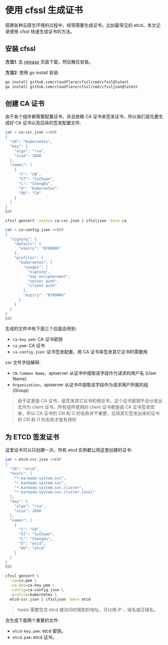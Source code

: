 # 使用 cfssl 生成证书

搭建各种云原生环境的过程中，经常需要生成证书，比如最常见的 etcd，本文记录使用 cfssl 快速生成证书的方法。

## 安装 cfssl

**方法1**: 去 [release](https://github.com/cloudflare/cfssl/releases) 页面下载，然后解压安装。

**方法2**: 使用 go install 安装:

```bash
go install github.com/cloudflare/cfssl/cmd/cfssl@latest
go install github.com/cloudflare/cfssl/cmd/cfssljson@latest
```

## 创建 CA 证书

由于各个组件都需要配置证书，并且依赖 CA 证书来签发证书，所以我们首先要生成好 CA 证书以及后续的签发配置文件:

``` bash
cat > ca-csr.json <<EOF
{
  "CN": "Kubernetes",
  "key": {
    "algo": "rsa",
    "size": 2048
  },
  "names": [
    {
      "C": "CN",
      "ST": "SiChuan",
      "L": "ChengDu",
      "O": "Kubernetes",
      "OU": "CA"
    }
  ]
}
EOF

cfssl gencert -initca ca-csr.json | cfssljson -bare ca

cat > ca-config.json <<EOF
{
  "signing": {
    "default": {
      "expiry": "876000h"
    },
    "profiles": {
      "kubernetes": {
        "usages": [
          "signing",
          "key encipherment",
          "server auth",
          "client auth"
        ],
        "expiry": "876000h"
      }
    }
  }
}
EOF
```

生成的文件中有下面三个后面会用到:

* `ca-key.pem`: CA 证书密钥
* `ca.pem`: CA 证书
* `ca-config.json`: 证书签发配置，用 CA 证书来签发其它证书时需要用

csr 文件字段解释:

* `CN`: `Common Name`，apiserver 从证书中提取该字段作为请求的用户名 (User Name)
* `Organization`，apiserver 从证书中提取该字段作为请求用户所属的组 (Group)

> 由于这里是 CA 证书，是签发其它证书的根证书，这个证书密钥不会分发出去作为 client 证书，所有组件使用的 client 证书都是由 CA 证书签发而来，所以 CA 证书的 CN 和 O 的名称并不重要，后续其它签发出来的证书的 CN 和 O 的名称才是有用的

## 为 ETCD 签发证书

这里证书可以只创建一次，所有 etcd 实例都公用这里创建的证书:

``` bash
cat > etcd-csr.json <<EOF
{
  "CN": "etcd",
  "hosts": [
    "*.karmada-system.svc",
    "*.karmada-system.svc",
    "*.karmada-system.svc.cluster",
    "*.karmada-system.svc.cluster.local"
  ],
  "key": {
    "algo": "rsa",
    "size": 2048
  },
  "names": [
    {
      "C": "CN",
      "ST": "SiChuan",
      "L": "Chengdu",
      "O": "etcd",
      "OU": "etcd"
    }
  ]
}
EOF

cfssl gencert \
  -ca=ca.pem \
  -ca-key=ca-key.pem \
  -config=ca-config.json \
  -profile=kubernetes \
  etcd-csr.json | cfssljson -bare etcd
```

> hosts 需要包含 etcd 被访问时用到的地址，可以用 IP ，域名或泛域名。

会生成下面两个重要的文件:

* `etcd-key.pem`: etcd 密钥。
* `etcd.pem`: etcd 证书。
